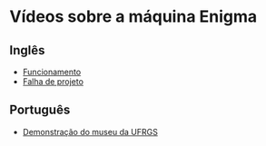 # Vídeos sobre a máquina Enigma

## Inglês
 * [Funcionamento](https://www.youtube.com/watch?v=G2_Q9FoD-oQ)
 * [Falha de projeto](https://www.youtube.com/watch?v=V4V2bpZlqx8 )

## Português
 * [Demonstração do museu da UFRGS](https://www.youtube.com/watch?v=VMJeDLv2suw)
